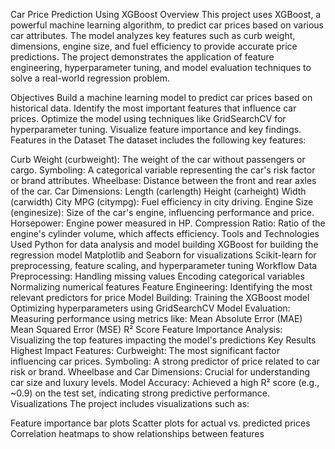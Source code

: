 Car Price Prediction Using XGBoost
Overview
This project uses XGBoost, a powerful machine learning algorithm, to predict car prices based on various car attributes. The model analyzes key features such as curb weight, dimensions, engine size, and fuel efficiency to provide accurate price predictions. The project demonstrates the application of feature engineering, hyperparameter tuning, and model evaluation techniques to solve a real-world regression problem.

Objectives
Build a machine learning model to predict car prices based on historical data.
Identify the most important features that influence car prices.
Optimize the model using techniques like GridSearchCV for hyperparameter tuning.
Visualize feature importance and key findings.
Features in the Dataset
The dataset includes the following key features:

Curb Weight (curbweight): The weight of the car without passengers or cargo.
Symboling: A categorical variable representing the car's risk factor or brand attributes.
Wheelbase: Distance between the front and rear axles of the car.
Car Dimensions:
Length (carlength)
Height (carheight)
Width (carwidth)
City MPG (citympg): Fuel efficiency in city driving.
Engine Size (enginesize): Size of the car's engine, influencing performance and price.
Horsepower: Engine power measured in HP.
Compression Ratio: Ratio of the engine's cylinder volume, which affects efficiency.
Tools and Technologies Used
Python for data analysis and model building
XGBoost for building the regression model
Matplotlib and Seaborn for visualizations
Scikit-learn for preprocessing, feature scaling, and hyperparameter tuning
Workflow
Data Preprocessing:
Handling missing values
Encoding categorical variables
Normalizing numerical features
Feature Engineering:
Identifying the most relevant predictors for price
Model Building:
Training the XGBoost model
Optimizing hyperparameters using GridSearchCV
Model Evaluation:
Measuring performance using metrics like:
Mean Absolute Error (MAE)
Mean Squared Error (MSE)
R² Score
Feature Importance Analysis:
Visualizing the top features impacting the model's predictions
Key Results
Highest Impact Features:
Curbweight: The most significant factor influencing car prices.
Symboling: A strong predictor of price related to car risk or brand.
Wheelbase and Car Dimensions: Crucial for understanding car size and luxury levels.
Model Accuracy: Achieved a high R² score (e.g., ~0.9) on the test set, indicating strong predictive performance.
Visualizations
The project includes visualizations such as:

Feature importance bar plots
Scatter plots for actual vs. predicted prices
Correlation heatmaps to show relationships between features
